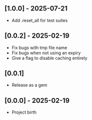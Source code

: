 ## [1.0.0] - 2025-07-21

- Add .reset_all for test suites

## [0.0.2] - 2025-02-19

- Fix bugs with tmp file name
- Fix bugs when not using an expiry
- Give a flag to disable caching entirely

## [0.0.1]

- Release as a gem

## [0.0.0] - 2025-02-19

- Project birth
